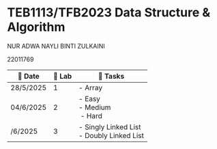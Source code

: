 # TEB1113/TFB2023 Data Structure & Algorithm
NUR ADWA NAYLI BINTI ZULKAINI

22011769

| 📅 Date   | 🧪 Lab | 📝 Tasks                         |
| --------- | ------ | -------------------------------- |
| 28/5/2025 | 1      | - Array                          |
| 04/6/2025 | 2      | - Easy <br> - Medium <br> - Hard |
| /6/2025 | 3      | - Singly Linked List <br> - Doubly Linked List|
